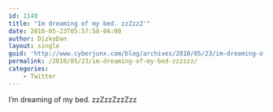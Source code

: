 ```yaml
---
id: 1149
title: "Im dreaming of my bed. zzZzzZ'"
date: 2010-05-23T05:57:58-04:00
author: DizkoDan
layout: single
guid: 'http://www.cyberjunx.com/blog/archives/2010/05/23/im-dreaming-of-my-bed-zzzzzz/'
permalink: /2010/05/23/im-dreaming-of-my-bed-zzzzzz/
categories:
    - Twitter
---
```


I’m dreaming of my bed. zzZzzZzzZzz